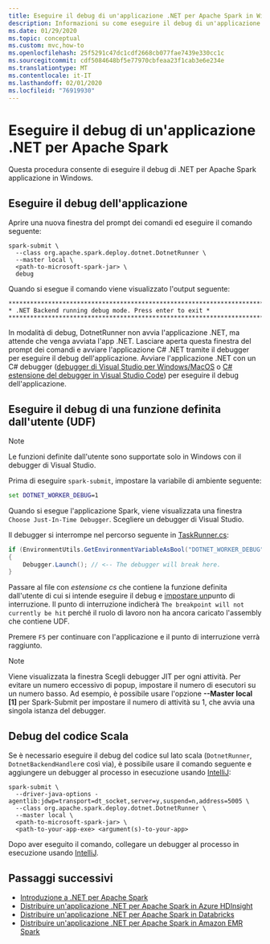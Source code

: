 ```yaml
---
title: Eseguire il debug di un'applicazione .NET per Apache Spark in Windows
description: Informazioni su come eseguire il debug di un'applicazione .NET per Apache Spark in Windows.
ms.date: 01/29/2020
ms.topic: conceptual
ms.custom: mvc,how-to
ms.openlocfilehash: 25f5291c47dc1cdf2668cb077fae7439e330cc1c
ms.sourcegitcommit: cdf5084648bf5e77970cbfeaa23f1cab3e6e234e
ms.translationtype: MT
ms.contentlocale: it-IT
ms.lasthandoff: 02/01/2020
ms.locfileid: "76919930"
---
```

# <a name="debug-a-net-for-apache-spark-application"></a>Eseguire il debug di un'applicazione .NET per Apache Spark

Questa procedura consente di eseguire il debug di .NET per Apache Spark applicazione in Windows.

## <a name="debug-your-application"></a>Eseguire il debug dell'applicazione

Aprire una nuova finestra del prompt dei comandi ed eseguire il comando seguente:

```shell
spark-submit \
  --class org.apache.spark.deploy.dotnet.DotnetRunner \
  --master local \
  <path-to-microsoft-spark-jar> \
  debug
```

Quando si esegue il comando viene visualizzato l'output seguente:

```console
***********************************************************************
* .NET Backend running debug mode. Press enter to exit *
***********************************************************************
```

In modalità di debug, DotnetRunner non avvia l'applicazione .NET, ma attende che venga avviata l'app .NET. Lasciare aperta questa finestra del prompt dei comandi e avviare l'applicazione C# .NET tramite il debugger per eseguire il debug dell'applicazione. Avviare l'applicazione .NET con un C# debugger ([debugger di Visual Studio per Windows/MacOS](https://visualstudio.microsoft.com/vs/) o [ C# estensione del debugger in Visual Studio Code](https://code.visualstudio.com/Docs/editor/debugging)) per eseguire il debug dell'applicazione.

## <a name="debug-a-user-defined-function-udf"></a>Eseguire il debug di una funzione definita dall'utente (UDF)

> [!NOTE]
> Le funzioni definite dall'utente sono supportate solo in Windows con il debugger di Visual Studio.

Prima di eseguire `spark-submit`, impostare la variabile di ambiente seguente:

```bat
set DOTNET_WORKER_DEBUG=1
```

Quando si esegue l'applicazione Spark, viene visualizzata una finestra `Choose Just-In-Time Debugger`. Scegliere un debugger di Visual Studio.

Il debugger si interrompe nel percorso seguente in [TaskRunner.cs](https://github.com/dotnet/spark/blob/5e9c08b430b4bc56b5f42252c4b73437377afaed/src/csharp/Microsoft.Spark.Worker/TaskRunner.cs#L52):

```csharp
if (EnvironmentUtils.GetEnvironmentVariableAsBool("DOTNET_WORKER_DEBUG"))
{
    Debugger.Launch(); // <-- The debugger will break here.
}
```

Passare al file con *estensione cs* che contiene la funzione definita dall'utente di cui si intende eseguire il debug e [impostare un](https://docs.microsoft.com/visualstudio/debugger/using-breakpoints?view=vs-2019)punto di interruzione. Il punto di interruzione indicherà `The breakpoint will not currently be hit` perché il ruolo di lavoro non ha ancora caricato l'assembly che contiene UDF.

Premere `F5` per continuare con l'applicazione e il punto di interruzione verrà raggiunto.

> [!NOTE] 
> Viene visualizzata la finestra Scegli debugger JIT per ogni attività. Per evitare un numero eccessivo di popup, impostare il numero di esecutori su un numero basso. Ad esempio, è possibile usare l'opzione **--Master local [1]** per Spark-Submit per impostare il numero di attività su 1, che avvia una singola istanza del debugger.

## <a name="debug-scala-code"></a>Debug del codice Scala

Se è necessario eseguire il debug del codice sul lato scala (`DotnetRunner`, `DotnetBackendHandler`e così via), è possibile usare il comando seguente e aggiungere un debugger al processo in esecuzione usando [IntelliJ](https://www.jetbrains.com/help/idea/attaching-to-local-process.html):

```shell
spark-submit \
  --driver-java-options -agentlib:jdwp=transport=dt_socket,server=y,suspend=n,address=5005 \
  --class org.apache.spark.deploy.dotnet.DotnetRunner \
  --master local \
  <path-to-microsoft-spark-jar> \
  <path-to-your-app-exe> <argument(s)-to-your-app>
```

Dopo aver eseguito il comando, collegare un debugger al processo in esecuzione usando [IntelliJ](https://www.jetbrains.com/help/idea/attaching-to-local-process.html).

## <a name="next-steps"></a>Passaggi successivi

* [Introduzione a .NET per Apache Spark](../tutorials/get-started.md)
* [Distribuire un'applicazione .NET per Apache Spark in Azure HDInsight](../tutorials/hdinsight-deployment.md)
* [Distribuire un'applicazione .NET per Apache Spark in Databricks](../tutorials/databricks-deployment.md)
* [Distribuire un'applicazione .NET per Apache Spark in Amazon EMR Spark](../tutorials/amazon-emr-spark-deployment.md)

